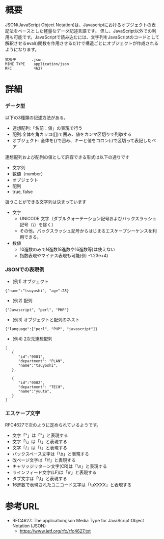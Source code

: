# 概要
JSON(JavaScript Object Notation)は、Javascriptにおけるオブジェクトの表記法をベースとした軽量なデータ記述言語です。
但し、JavaScript以外での利用も可能です。JavaScriptで読み込むには、文字列をJavaScriptのコードとして解釈させるeval()関数を作用させるだけで構造ごとにオブジェクトが作成されるようになります。
```
拡張子       .json
MIME TYPE    application/json
RFC          4627
```

# 詳細

### データ型
以下の3種類の記述方法がある。
- 連想配列:「名前：値」の表現で行う
- 配列:全体を角カッコ([])で囲み、値をカンマ区切りで列挙する
- オブジェクト: 全体を{}で囲み、キーと値をコロン(:)で区切って表記したペア

連想配列および配列の値として許容できる形式は以下の通りです
- 文字列 
- 数値（number） 
- オブジェクト 
- 配列 
- true, false 

扱うことができる文字列は決まっています
- 文字
  - UNICODE 文字（ダブルクォーテーション記号およびバックスラッシュ記号（\）を除く）
  - その他，バックスラッシュ記号からはじまるエスケープシーケンスを利用できる。
- 数値
  - 10進数のみでN進数(8進数や16進数等)は使えない
  - 指数表現やマイナス表現も可能(例:  -1.23e+4)

### JSONでの表現例
- (例1) オブジェクト
```
{"name":"tsuyoshi", "age":28} 
```
- (例2) 配列
```
{"Javascript", "perl", "PHP"}
```
- (例3) オブジェクトと配列のネスト
```
{"language":["perl", "PHP", "javascript"]}
```
- (例4) 2次元連想配列
```
[
   {
      "id":"0001",
      "department": "PLAN",
      "name":"tsuyoshi",
   },
      
   {
      "id":"0002",
      "department": "TECH",
      "name":"yuuta",
   }
]
```

### エスケープ文字
RFC4627で次のように定められているようです。
- 文字「"」は「\"」と表現する
- 文字「\」は「\\」と表現する
- 文字「/」は「\/」と表現する
- バックスペース文字は「\b」と表現する
- 改ページ文字は「\f」と表現する
- キャリッジリターン文字(CR)は「\n」と表現する
- ラインフィード文字(LF)は「\r」と表現する
- タブ文字は「\t」と表現する
- 16進数で表現されたユニコード文字は「\uXXXX」と表現する

# 参考URL
- RFC4627: The application/json Media Type for JavaScript Object Notation (JSON)
  - https://www.ietf.org/rfc/rfc4627.txt
